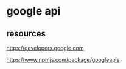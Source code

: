 # google api

## resources

<https://developers.google.com>

<https://www.npmjs.com/package/googleapis>
